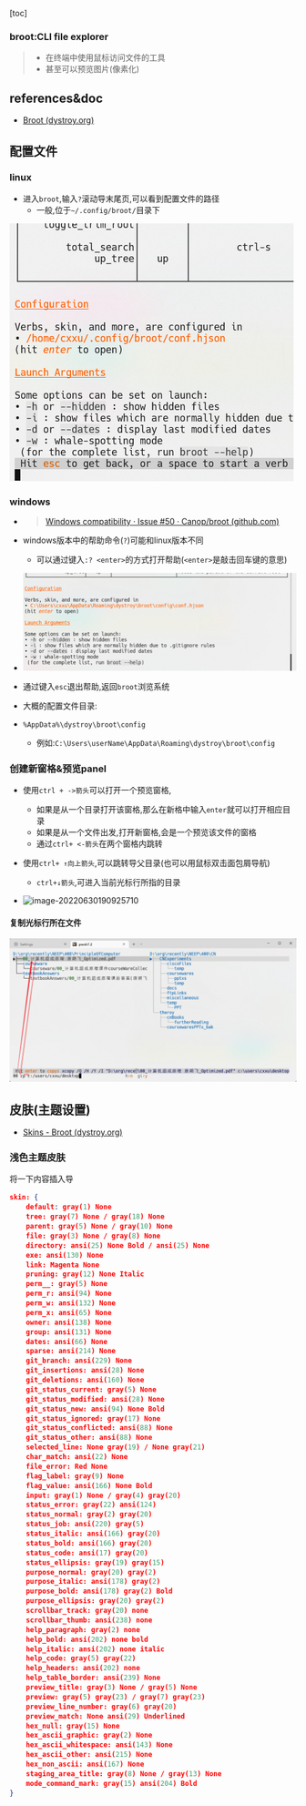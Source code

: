 [toc]

### broot:CLI file explorer

> - 在终端中使用鼠标访问文件的工具
> - 甚至可以预览图片(像素化)

## references&doc

- [Broot (dystroy.org)](https://dystroy.org/broot/)

## 配置文件

### linux

- 进入`broot`,输入`?`滚动导末尾页,可以看到配置文件的路径
  - 一般,位于`~/.config/broot/`目录下

![image-20220630181000648](https://raw.githubusercontent.com/xuchaoxin1375/pictures/main/imagesimage-20220630181000648.png)

### windows

- > [Windows compatibility · Issue #50 · Canop/broot (github.com)](https://github.com/Canop/broot/issues/50)

- windows版本中的帮助命令(`?`)可能和linux版本不同

  - 可以通过键入`:? <enter>`的方式打开帮助(`<enter>`是敲击回车键的意思)

- ![image-20220630192120981](https://raw.githubusercontent.com/xuchaoxin1375/pictures/main/imagesimage-20220630192120981.png)

- 通过键入`esc`退出帮助,返回`broot`浏览系统

- 大概的配置文件目录:

- `%AppData%\dystroy\broot\config`
  - 例如:`C:\Users\userName\AppData\Roaming\dystroy\broot\config`

### 创建新窗格&预览panel

- 使用`ctrl + ->箭头`可以打开一个预览窗格,
  - 如果是从一个目录打开该窗格,那么在新格中输入`enter`就可以打开相应目录
  - 如果是从一个文件出发,打开新窗格,会是一个预览该文件的窗格
  - 通过`ctrl+ <-箭头`在两个窗格内跳转
- 使用`ctrl+ ↑向上箭头`,可以跳转导父目录(也可以用鼠标双击面包屑导航)
  - `ctrl+↓箭头`,可进入当前光标行所指的目录

- ![image-20220630190925710](image/image-20220630190925710.png)

#### 复制光标行所在文件

![image-20220630192009001](https://raw.githubusercontent.com/xuchaoxin1375/pictures/main/imagesimage-20220630192009001.png)

## 皮肤(主题设置)

- [Skins - Broot (dystroy.org)](https://dystroy.org/broot/skins/#white-background-skin)

### 浅色主题皮肤

将一下内容插入导

```json
skin: {
    default: gray(1) None
    tree: gray(7) None / gray(18) None
    parent: gray(5) None / gray(10) None
    file: gray(3) None / gray(8) None
    directory: ansi(25) None Bold / ansi(25) None
    exe: ansi(130) None
    link: Magenta None
    pruning: gray(12) None Italic
    perm__: gray(5) None
    perm_r: ansi(94) None
    perm_w: ansi(132) None
    perm_x: ansi(65) None
    owner: ansi(138) None
    group: ansi(131) None
    dates: ansi(66) None
    sparse: ansi(214) None
    git_branch: ansi(229) None
    git_insertions: ansi(28) None
    git_deletions: ansi(160) None
    git_status_current: gray(5) None
    git_status_modified: ansi(28) None
    git_status_new: ansi(94) None Bold
    git_status_ignored: gray(17) None
    git_status_conflicted: ansi(88) None
    git_status_other: ansi(88) None
    selected_line: None gray(19) / None gray(21)
    char_match: ansi(22) None
    file_error: Red None
    flag_label: gray(9) None
    flag_value: ansi(166) None Bold
    input: gray(1) None / gray(4) gray(20)
    status_error: gray(22) ansi(124)
    status_normal: gray(2) gray(20)
    status_job: ansi(220) gray(5)
    status_italic: ansi(166) gray(20)
    status_bold: ansi(166) gray(20)
    status_code: ansi(17) gray(20)
    status_ellipsis: gray(19) gray(15)
    purpose_normal: gray(20) gray(2)
    purpose_italic: ansi(178) gray(2)
    purpose_bold: ansi(178) gray(2) Bold
    purpose_ellipsis: gray(20) gray(2)
    scrollbar_track: gray(20) none
    scrollbar_thumb: ansi(238) none
    help_paragraph: gray(2) none
    help_bold: ansi(202) none bold
    help_italic: ansi(202) none italic
    help_code: gray(5) gray(22)
    help_headers: ansi(202) none
    help_table_border: ansi(239) None
    preview_title: gray(3) None / gray(5) None
    preview: gray(5) gray(23) / gray(7) gray(23)
    preview_line_number: gray(6) gray(20)
    preview_match: None ansi(29) Underlined
    hex_null: gray(15) None
    hex_ascii_graphic: gray(2) None
    hex_ascii_whitespace: ansi(143) None
    hex_ascii_other: ansi(215) None
    hex_non_ascii: ansi(167) None
    staging_area_title: gray(8) None / gray(13) None
    mode_command_mark: gray(15) ansi(204) Bold
}
```



